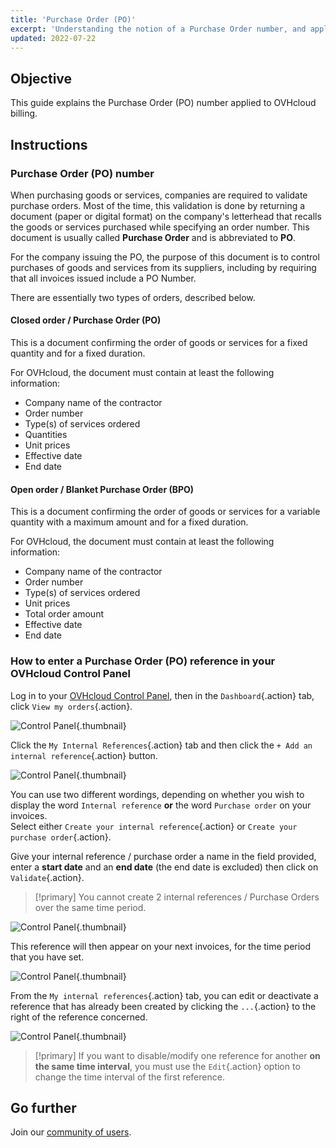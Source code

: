```yaml
---
title: 'Purchase Order (PO)'
excerpt: 'Understanding the notion of a Purchase Order number, and applying it when paying OVHcloud bills'
updated: 2022-07-22
---
```


## Objective

This guide explains the Purchase Order (PO) number applied to OVHcloud billing.

## Instructions

### Purchase Order (PO) number

When purchasing goods or services, companies are required to validate purchase orders. Most of the time, this validation is done by returning a document (paper or digital format) on the company's letterhead that recalls the goods or services purchased while specifying an order number. This document is usually called **Purchase Order** and is abbreviated to **PO**.

For the company issuing the PO, the purpose of this document is to control purchases of goods and services from its suppliers, including by requiring that all invoices issued include a PO Number.

There are essentially two types of orders, described below.

#### Closed order / Purchase Order (PO)

This is a document confirming the order of goods or services for a fixed quantity and for a fixed duration.

For OVHcloud, the document must contain at least the following information:

- Company name of the contractor
- Order number
- Type(s) of services ordered
- Quantities
- Unit prices
- Effective date
- End date

#### Open order / Blanket Purchase Order (BPO)

This is a document confirming the order of goods or services for a variable quantity with a maximum amount and for a fixed duration.

For OVHcloud, the document must contain at least the following information:

- Company name of the contractor
- Order number
- Type(s) of services ordered
- Unit prices
- Total order amount
- Effective date
- End date

### How to enter a Purchase Order (PO) reference in your OVHcloud Control Panel

Log in to your [OVHcloud Control Panel](https://ca.ovh.com/auth/?action=gotomanager&from=https://www.ovh.com/sg/&ovhSubsidiary=sg), then in the `Dashboard`{.action} tab, click `View my orders`{.action}.

![Control Panel](images/internalreference00.png){.thumbnail}

Click the `My Internal References`{.action} tab and then click the `+ Add an internal reference`{.action} button.

![Control Panel](images/internalreference01.png){.thumbnail}

You can use two different wordings, depending on whether you wish to display the word `Internal reference` **or**  the word `Purchase order` on your invoices.<br>
Select either `Create your internal reference`{.action} or `Create your purchase order`{.action}.

Give your internal reference / purchase order a name in the field provided, enter a **start date** and an **end date** (the end date is excluded) then click on `Validate`{.action}.

> [!primary]
> You cannot create 2 internal references / Purchase Orders over the same time period.

![Control Panel](images/internalreference02.png){.thumbnail}

This reference will then appear on your next invoices, for the time period that you have set.

![Control Panel](images/internalreference03.png){.thumbnail}

From the `My internal references`{.action} tab, you can edit or deactivate a reference that has already been created by clicking the `...`{.action} to the right of the reference concerned.

![Control Panel](images/internalreference04.png){.thumbnail}

> [!primary]
> If you want to disable/modify one reference for another **on the same time interval**, you must use the `Edit`{.action} option to change the time interval of the first reference.

## Go further

Join our [community of users](/links/community).